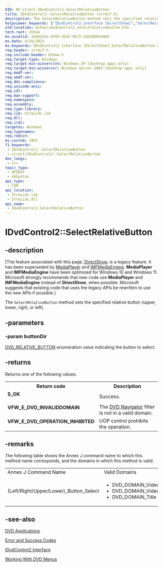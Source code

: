 ```yaml
---
UID: NF:strmif.IDvdControl2.SelectRelativeButton
title: IDvdControl2::SelectRelativeButton (strmif.h)
description: The SelectRelativeButton method sets the specified relative button (upper, lower, right, or left).
helpviewer_keywords: ["IDvdControl2 interface [DirectShow]","SelectRelativeButton method","IDvdControl2.SelectRelativeButton","IDvdControl2::SelectRelativeButton","IDvdControl2SelectRelativeButton","SelectRelativeButton","SelectRelativeButton method [DirectShow]","SelectRelativeButton method [DirectShow]","IDvdControl2 interface","dshow.idvdcontrol2_selectrelativebutton","strmif/IDvdControl2::SelectRelativeButton"]
old-location: dshow\idvdcontrol2_selectrelativebutton.htm
tech.root: dshow
ms.assetid: 2eb6243a-6f69-45d2-9b72-2dd28d02e86d
ms.date: 4/26/2023
ms.keywords: IDvdControl2 interface [DirectShow],SelectRelativeButton method, IDvdControl2.SelectRelativeButton, IDvdControl2::SelectRelativeButton, IDvdControl2SelectRelativeButton, SelectRelativeButton, SelectRelativeButton method [DirectShow], SelectRelativeButton method [DirectShow],IDvdControl2 interface, dshow.idvdcontrol2_selectrelativebutton, strmif/IDvdControl2::SelectRelativeButton
req.header: strmif.h
req.include-header: Dshow.h
req.target-type: Windows
req.target-min-winverclnt: Windows XP [desktop apps only]
req.target-min-winversvr: Windows Server 2003 [desktop apps only]
req.kmdf-ver: 
req.umdf-ver: 
req.ddi-compliance: 
req.unicode-ansi: 
req.idl: 
req.max-support: 
req.namespace: 
req.assembly: 
req.type-library: 
req.lib: Strmiids.lib
req.dll: 
req.irql: 
targetos: Windows
req.typenames: 
req.redist: 
ms.custom: 19H1
f1_keywords:
 - IDvdControl2::SelectRelativeButton
 - strmif/IDvdControl2::SelectRelativeButton
dev_langs:
 - c++
topic_type:
 - APIRef
 - kbSyntax
api_type:
 - COM
api_location:
 - Strmiids.lib
 - Strmiids.dll
api_name:
 - IDvdControl2.SelectRelativeButton
---
```


# IDvdControl2::SelectRelativeButton


## -description

\[The feature associated with this page, [DirectShow](/windows/win32/directshow/directshow), is a legacy feature. It has been superseded by [MediaPlayer](/uwp/api/Windows.Media.Playback.MediaPlayer) and [IMFMediaEngine](/windows/win32/api/mfmediaengine/nn-mfmediaengine-imfmediaengine). **MediaPlayer** and **IMFMediaEngine** have been optimized for Windows 10 and Windows 11. Microsoft strongly recommends that new code use **MediaPlayer** and **IMFMediaEngine** instead of **DirectShow**, when possible. Microsoft suggests that existing code that uses the legacy APIs be rewritten to use the new APIs if possible.\]

The <code>SelectRelativeButton</code> method sets the specified relative button (upper, lower, right, or left).

## -parameters

### -param buttonDir

[DVD_RELATIVE_BUTTON](/windows/desktop/api/strmif/ne-strmif-dvd_relative_button) enumeration value indicating the button to select.

## -returns

Returns one of the following values.

<table>
<tr>
<th>Return code</th>
<th>Description</th>
</tr>
<tr>
<td width="40%">
<dl>
<dt><b>S_OK</b></dt>
</dl>
</td>
<td width="60%">
Success.

</td>
</tr>
<tr>
<td width="40%">
<dl>
<dt><b>VFW_E_DVD_INVALIDDOMAIN</b></dt>
</dl>
</td>
<td width="60%">
The <a href="/windows/desktop/DirectShow/dvd-navigator-filter">DVD Navigator</a> filter is not in a valid domain.

</td>
</tr>
<tr>
<td width="40%">
<dl>
<dt><b>VFW_E_DVD_OPERATION_INHIBITED</b></dt>
</dl>
</td>
<td width="60%">
UOP control prohibits the operation.

</td>
</tr>
</table>

## -remarks

The following table shows the Annex J command name to which this method name corresponds, and the domains in which this method is valid.

<table>
<tr>
<td>Annex J Command Name
            </td>
<td>Valid Domains
            </td>
</tr>
<tr>
<td>(Left/Right/Upper/Lower)_Button_Select</td>
<td>
<ul>
<li>DVD_DOMAIN_VideoManagerMenu</li>
<li>DVD_DOMAIN_VideoTitleSetMenu</li>
<li>DVD_DOMAIN_Title</li>
</ul>
</td>
</tr>
</table>

## -see-also

<a href="/windows/desktop/DirectShow/dvd-applications">DVD Applications</a>



<a href="/windows/desktop/DirectShow/error-and-success-codes">Error and Success Codes</a>



<a href="/windows/desktop/api/strmif/nn-strmif-idvdcontrol2">IDvdControl2 Interface</a>



<a href="/windows/desktop/DirectShow/working-with-dvd-menus">Working With DVD Menus</a>
